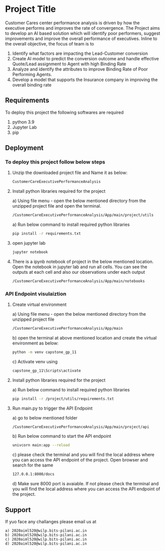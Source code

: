 
# Project Title

Customer Cares center performance analysis is driven by how the executive performs and improves the rate of convergence. The Project aims to develop an AI based solution which will identify poor performers, suggest improvements and improve the overall performance of executives. 
Inline to the overall objective, the focus of team is to 

1. Identify what factors are impacting the Lead-Customer conversion
2. Create AI model to predict the conversion outcome and handle effective Quote/Lead assignment to Agent with high Binding Rate
3. Analyze and identify the attributes to improve Binding Rate of Poor Performing Agents.
4. Develop a model that supports the Insurance company in improving the overall binding rate


## Requirements

To deploy this project the following softwares are required

1. python 3.9
2. Jupyter Lab
3. pip


## Deployment

### To deploy this project follow below steps

1. Unzip the downloaded project file and Name it as below: 

    ```bash
    CustomerCareExecutivePerformanceAnalysis
    ```
    
2. Install python libraries required for the project

    a) Using file menu - open the below mentioned directory from the unzipped project file and open the terminal.

    ```bash
    /CustomerCareExecutivePerformanceAnalysis/App/main/project/utils
    ```

    a) Run below command to install required python libraries

    ```bash
    pip install -r requirements.txt
    ```

3. open jupyter lab 
    
    ```bash
    jupyter notebook
    ```

4. There is a ipynb notebook of project in the below mentioned location. Open the notebook in jupyter lab and run all cells. You can see the outputs at each cell and also our observations under each output

    ```bash
    /CustomerCareExecutivePerformanceAnalysis/App/main/notebooks
    ```


### API Endpoint visulaiztion

1. Create virtual environment
    
    a) Using file menu - open the below mentioned directory from the unzipped project file

    ```bash
    /CustomerCareExecutivePerformanceAnalysis/App/main
    ```

    b) open the terminal at above mentioned location and create the virtual environment as below:
    
    ```bash
    python -m venv capstone_gp_11
    ```
    
    c) Activate venv using 
    
    ```bash
    capstone_gp_11\Scripts\activate
    ```

3. Install python libraries required for the project

    a) Run below command to install required python libraries

    ```bash
    pip install -r /project/utils/requirements.txt
    ```
    
4. Run main.py to trigger the API Endpoint

    a) go to below mentioned folder

    ```bash
    /CustomerCareExecutivePerformanceAnalysis/App/main/project/api
    ```

    b) Run below command to start the API endpoint

    ```bash
    univcorn main:app --reload
    ```

    c) please check the terminal and you will find the local address where you can access the API endpoint of the project. Open browser and search for the same
    
    ```bash
    127.0.0.1:8000/docs
    ```
    d) Make sure 8000 port is avaiable. If not please check the terminal and you will find the local address where you can access the API endpoint of the project.
    





## Support

If yuo face any challanges please email us at 
    
    a) 2020aiml520@wilp.bits-pilani.ac.in
    b) 2020aiml520@wilp.bits-pilani.ac.in
    c) 2020aiml520@wilp.bits-pilani.ac.in
    d) 2020aiml520@wilp.bits-pilani.ac.in

